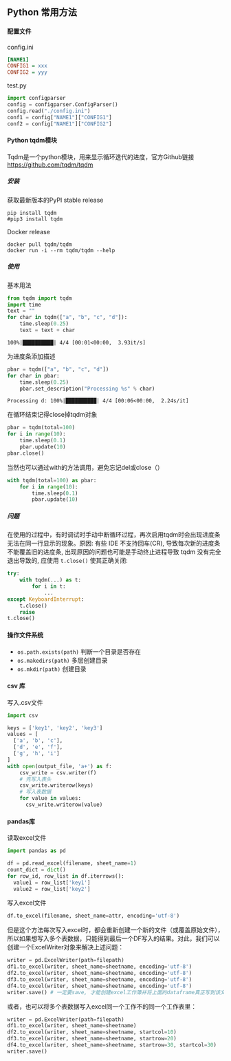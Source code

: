 ## Python 常用方法

#### 配置文件

config.ini

```ini
[NAME1]
CONFIG1 = xxx
CONFIG2 = yyy
```

test.py

```python
import configparser
config = configparser.ConfigParser()
config.read("./config.ini")
conf1 = config["NAME1"]["CONFIG1"]
conf2 = config["NAME1"]["CONFIG2"]
```



#### Python tqdm模块

Tqdm是一个python模块，用来显示循环迭代的进度，官方Github链接<https://github.com/tqdm/tqdm>

##### 安装

获取最新版本的PyPI stable release

```shell
pip install tqdm
#pip3 install tqdm
```
Docker release
```shell
docker pull tqdm/tqdm
docker run -i --rm tqdm/tqdm --help
```

##### 使用

基本用法

```python
from tqdm import tqdm
import time
text = ""
for char in tqdm(["a", "b", "c", "d"]):
    time.sleep(0.25)
    text = text + char
```
```shell
100%|██████████| 4/4 [00:01<00:00,  3.93it/s]
```

为进度条添加描述

```python
pbar = tqdm(["a", "b", "c", "d"])
for char in pbar:
    time.sleep(0.25)
    pbar.set_description("Processing %s" % char)
```

```shell
Processing d: 100%|██████████| 4/4 [00:06<00:00,  2.24s/it]
```

在循环结束记得close掉tqdm对象

```python
pbar = tqdm(total=100)
for i in range(10):
    time.sleep(0.1)
    pbar.update(10)
pbar.close()
```

当然也可以通过with的方法调用，避免忘记del或close（）

```python
with tqdm(total=100) as pbar:
    for i in range(10):
        time.sleep(0.1)
        pbar.update(10)
```

##### 问题

在使用的过程中，有时调试时手动中断循环过程，再次启用tqdm时会出现进度条无法在同一行显示的现象。原因: 有些 IDE 不支持回车(CR), 导致每次新的进度条不能覆盖旧的进度条, 出现原因的问题也可能是手动终止进程导致 tqdm 没有完全退出导致的, 应使用 `t.close()` 使其正确关闭:

```python
try:
    with tqdm(...) as t:
        for i in t:
            ...
except KeyboardInterrupt:
    t.close()
    raise
t.close()
```



#### 操作文件系统

- `os.path.exists(path)` 判断一个目录是否存在
- `os.makedirs(path)` 多层创建目录
- `os.mkdir(path)` 创建目录



#### csv 库

写入.csv文件

```python
import csv

keys = ['key1', 'key2', 'key3']
values = [
  ['a', 'b', 'c'],
  ['d', 'e', 'f'],
  ['g', 'h', 'i']
]
with open(output_file, 'a+') as f:
    csv_write = csv.writer(f)
    # 先写入表头
    csv_write.writerow(keys)
    # 写入表数据
    for value in values:
      csv_write.writerow(value)
```



#### pandas库

读取excel文件

```python
import pandas as pd

df = pd.read_excel(filename, sheet_name=1)
count_dict = dict()
for row_id, row_list in df.iterrows():
  value1 = row_list['key1']
  value2 = row_list['key2']
```

写入excel文件

```python
df.to_excel(filename, sheet_name=attr, encoding='utf-8')
```

但是这个方法每次写入excel时，都会重新创建一个新的文件（或覆盖原始文件），所以如果想写入多个表数据，只能得到最后一个DF写入的结果。对此，我们可以创建一个ExcelWriter对象来解决上述问题：

```python
writer = pd.ExcelWriter(path=filepath)
df1.to_excel(writer, sheet_name=sheetname, encoding='utf-8')
df2.to_excel(writer, sheet_name=sheetname, encoding='utf-8')
df3.to_excel(writer, sheet_name=sheetname, encoding='utf-8')
df4.to_excel(writer, sheet_name=sheetname, encoding='utf-8')
writer.save() # 一定要save, 才能创建excel工作簿并将上面的dataframe真正写到该文件里
```

或者，也可以将多个表数据写入excel同一个工作不的同一个工作表里：

```python
writer = pd.ExcelWriter(path=filepath)
df1.to_excel(writer, sheet_name=sheetname)
df2.to_excel(writer, sheet_name=sheetname, startcol=10)
df3.to_excel(writer, sheet_name=sheetname, startrow=20)
df4.to_excel(writer, sheet_name=sheetname, startrow=30, startcol=30)
writer.save() 
```



